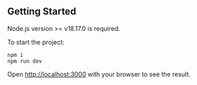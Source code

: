 ## Getting Started
Node.js version >= v18.17.0 is required.

To start the project:
```
npm i
npm run dev
```

Open [http://localhost:3000](http://localhost:3000) with your browser to see the result.
